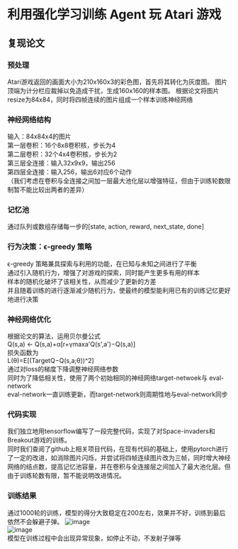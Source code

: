 # 利用强化学习训练 Agent 玩 Atari 游戏
## 复现论文
### 预处理
Atari游戏返回的画面大小为210x160x3的彩色图，首先将其转化为灰度图。
图片顶端为计分栏应裁掉以免造成干扰，生成160x160的样本图。
根据论文将图片resize为84x84，同时将四帧连续的图片组成一个样本训练神经网络  
### 神经网络结构
输入：84x84x4的图片  
第一层卷积：16个8x8卷积核，步长为4  
第二层卷积：32个4x4卷积核，步长为2  
第三层全连接：输入32x9x9，输出256  
第四层全连接：输入256，输出6对应6个动作  
（我们考虑在卷积与全连接之间加一层最大池化层以增强特征，但由于训练轮数限制暂不能比较出两者的差异）  
### 记忆池
通过队列或数组存储每一步的[state, action, reward, next_state, done]
### 行为决策：ϵ-greedy 策略
ϵ-greedy 策略兼具探索与利用的功能，在已知与未知之间进行了平衡  
通过引入随机行为，增强了对游戏的探索，同时能产生更多有用的样本   
样本的随机化破坏了该相关性，从而减少了更新的方差   
并且随着训练的进行逐渐减少随机行为，使最终的模型能利用已有的训练记忆更好地进行决策
### 神经网络优化
根据论文的算法，运用贝尔曼公式  
Q(s,a) ← Q(s,a)+α[r+γmaxa'Q(s',a')−Q(s,a)]   
损失函数为  
L(θ)=E[(TargetQ−Q(s,a;θ))^2]  
通过对loss的梯度下降调整神经网络参数  
同时为了降低相关性，使用了两个初始相同的神经网络target-netwoek与 eval-network  
eval-network一直训练更新，而target-network则周期性地与eval-network同步  
### 代码实现
我们独立地用tensorflow编写了一段完整代码，实现了对Space-invaders和Breakout游戏的训练。  
同时我们查阅了github上相关项目代码，在现有代码的基础上，使用pytorch进行了一定的改进，如消除图片闪烁，并尝试将四帧连续图片改为三帧，同时增大神经网络的结点数，提高记忆池容量，并在卷积与全连接层之间加入了最大池化层。但由于训练轮数有限，暂不能说明改进情况。
### 训练结果
通过1000轮的训练，模型的得分大致稳定在200左右，效果并不好，训练到最后依然不会躲避子弹。
![image](https://github.com/qianlongql/reinforcement-learning/blob/master/%E7%BB%93%E6%9E%9C/training%20reward.png)  
![image](https://github.com/qianlongql/reinforcement-learning/blob/master/%E7%BB%93%E6%9E%9C/training%20result.png)  
模型在训练过程中会出现异常现象，如停止不动，不发射子弹等






